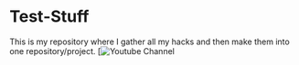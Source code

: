 # Test-Stuff
This is my repository where I gather all my hacks and then make them into one repository/project.
[![Youtube Channel](https://www.youtube.com/channel/UCmSGL7VcTxQRUdifsJqgOSQ)

